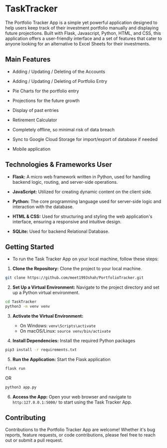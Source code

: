 # TaskTracker

The Portfolio Tracker App is a simple yet powerful application designed to help users keep track of their investment portfolio manually and displaying future projections. Built with Flask, Javascript, Python, HTML, and CSS, this application offers a user-friendly interface and a set of features that cater to anyone looking for an alternative to Excel Sheets for their investments.

## Main Features

* Adding / Updating / Deleting of the Accounts

* Adding / Updating / Deleting of Portfolio Entry

* Pie Charts for the portfolio entry

* Projections for the future growth

* Display of past entries

* Retirement Calculator

* Completely offline, so minimal risk of data breach

* Sync to Google Cloud Storage for import/export of database if needed

* Mobile application 

## Technologies & Frameworks User

* **Flask:** A micro web framework written in Python, used for handling backend logic, routing, and server-side operations.

* **JavaScript:** Utilized for creating dynamic content on the client side.

* **Python:** The core programming language used for server-side logic and interaction with the database.

* **HTML & CSS:** Used for structuring and styling the web application's interface, ensuring a responsive and intuitive design.

* **SQLite:** Used for backend Relational Database.

## Getting Started

* To run the Task Tracker App on your local machine, follow these steps:

1. **Clone the Repository:** Clone the project to your local machine.
```bash
git clone https://github.com/meet1993shah/PortfolioTracker.git
```

2. **Set Up a Virtual Environment:** Navigate to the project directory and set up a Python virtual environment.
```bash
cd TaskTracker
python3 -m venv venv
```

3. **Activate the Virtual Environment:**
	* On Windows: `venv\Scripts\activate`
	* On macOS/Linux: `source venv/bin/activate`

4. **Install Dependencies:** Install the required Python packages
```bash
pip3 install -r requirements.txt
```

5. **Run the Application:** Start the Flask application
```bash
flask run
```
OR
```bash
python3 app.py
```

6. **Access the App:** Open your web browser and navigate to `http:127.0.0.1:5000/` to start using the Task Tracker App.

## Contributing

Contributions to the Portfolio Tracker App are welcome! Whether it's bug reports, feature requests, or code contributions, please feel free to reach out or submit a pull request.
